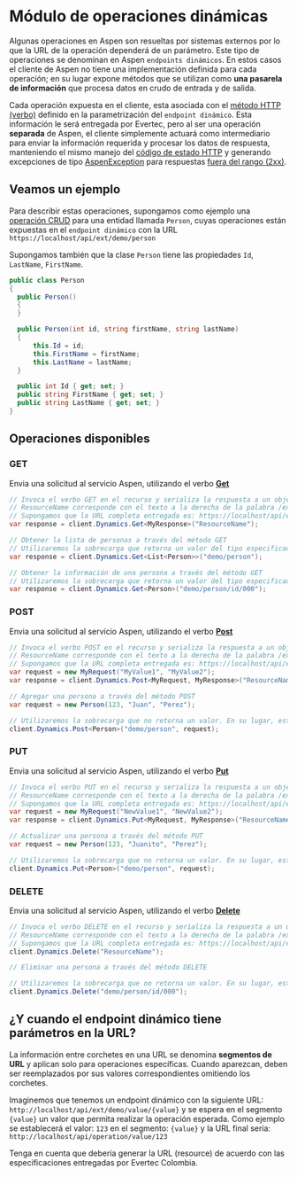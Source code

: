 # Módulo de operaciones dinámicas

Algunas operaciones en Aspen son resueltas por sistemas externos por lo que la URL de la operación dependerá de un parámetro. Este tipo de operaciones se denominan en Aspen `endpoints dinámicos`. En estos casos el cliente de Aspen no tiene una implementación definida para cada operación; en su lugar expone métodos que se utilizan como __una pasarela de información__ que procesa datos en crudo de entrada y de salida.

Cada operación expuesta en el cliente, esta asociada con el [método HTTP (verbo)](https://en.wikipedia.org/wiki/Hypertext_Transfer_Protocol#Request_methods) definido en la parametrización del `endpoint dinámico`. Esta información le será entregada por Evertec, pero al ser una operación __separada__ de Aspen, el cliente simplemente actuará como
intermediario para enviar la información requerida y procesar los datos de respuesta, manteniendo el mismo manejo del [código de estado HTTP](https://en.wikipedia.org/wiki/List_of_HTTP_status_codes) y generando excepciones de tipo [AspenException](AspenException.md) para respuestas [fuera del rango (2xx)](https://en.wikipedia.org/wiki/List_of_HTTP_status_codes).

## Veamos un ejemplo

Para describir estas operaciones, supongamos como ejemplo una [operación CRUD](https://en.wikipedia.org/wiki/Create,_read,_update_and_delete) para una entidad llamada `Person`, cuyas operaciones están expuestas en el `endpoint dinámico` con la URL `https://localhost/api/ext/demo/person`

Supongamos también que la clase `Person` tiene las propiedades `Id`, `LastName`, `FirstName`.

```c#
public class Person
{
  public Person()
  {
  }

  public Person(int id, string firstName, string lastName)
  {
      this.Id = id;
      this.FirstName = firstName;
      this.LastName = lastName;
  }

  public int Id { get; set; }
  public string FirstName { get; set; }
  public string LastName { get; set; }
}
```

## Operaciones disponibles

### GET

Envia una solicitud al servicio Aspen, utilizando el verbo **[Get](https://en.wikipedia.org/wiki/Hypertext_Transfer_Protocol#Request_methods)**

```c#
// Invoca el verbo GET en el recurso y serializa la respuesta a un objeto de tipo MyResponse.
// ResourceName corresponde con el texto a la derecha de la palabra /ext/ en la URL de la documentación que Evertec le entregó.
// Supongamos que la URL completa entregada es: https://localhost/api/ext/demo/calc, para este ejemplo, ResourceName sería "demo/calc"
var response = client.Dynamics.Get<MyResponse>("ResourceName");

// Obtener la lista de personas a través del método GET
// Utilizaremos la sobrecarga que retorna un valor del tipo especificado en el parámetro.
var response = client.Dynamics.Get<List<Person>>("demo/person");

// Obtener la información de una persona a través del método GET
// Utilizaremos la sobrecarga que retorna un valor del tipo especificado en el parámetro.
var response = client.Dynamics.Get<Person>("demo/person/id/000");
```

### POST

Envia una solicitud al servicio Aspen, utilizando el verbo **[Post](https://en.wikipedia.org/wiki/Hypertext_Transfer_Protocol#Request_methods)**

```c#
// Invoca el verbo POST en el recurso y serializa la respuesta a un objeto de tipo MyResponse.
// ResourceName corresponde con el texto a la derecha de la palabra /ext/ en la URL de la documentación que Evertec le entregó.
// Supongamos que la URL completa entregada es: https://localhost/api/ext/demo/calc, para este ejemplo, ResourceName sería "demo/calc"
var request = new MyRequest("MyValue1", "MyValue2");
var response = client.Dynamics.Post<MyRequest, MyResponse>("ResourceName", request);

// Agregar una persona a través del método POST
var request = new Person(123, "Juan", "Perez");

// Utilizaremos la sobrecarga que no retorna un valor. En su lugar, esta sobrecarga generaría una excepción del tipo AspenException  si la operación retornará un código diferente a los del grupo (2xx).
client.Dynamics.Post<Person>("demo/person", request);
```

### PUT

Envia una solicitud al servicio Aspen, utilizando el verbo **[Put](https://en.wikipedia.org/wiki/Hypertext_Transfer_Protocol#Request_methods)**

```c#
// Invoca el verbo PUT en el recurso y serializa la respuesta a un objeto de tipo MyResponse.
// ResourceName corresponde con el texto a la derecha de la palabra /ext/ en la URL de la documentación que Evertec le entregó.
// Supongamos que la URL completa entregada es: https://localhost/api/ext/demo/calc, para este ejemplo, ResourceName sería "demo/calc"
var request = new MyRequest("NewValue1", "NewValue2");
var response = client.Dynamics.Put<MyRequest, MyResponse>("ResourceName", request);

// Actualizar una persona a través del método PUT
var request = new Person(123, "Juanito", "Perez");

// Utilizaremos la sobrecarga que no retorna un valor. En su lugar, esta sobrecarga genera una excepción del tipo AspenException si la operación retornará un código diferente a los del grupo (2xx).
client.Dynamics.Put<Person>("demo/person", request);
```

### DELETE

Envia una solicitud al servicio Aspen, utilizando el verbo **[Delete](https://en.wikipedia.org/wiki/Hypertext_Transfer_Protocol#Request_methods)**

```c#
// Invoca el verbo DELETE en el recurso y serializa la respuesta a un objeto de tipo MyResponse.
// ResourceName corresponde con el texto a la derecha de la palabra /ext/ en la URL de la documentación que Evertec le entregó.
// Supongamos que la URL completa entregada es: https://localhost/api/ext/demo/calc, para este ejemplo, ResourceName sería "demo/calc"
client.Dynamics.Delete("ResourceName");

// Eliminar una persona a través del método DELETE

// Utilizaremos la sobrecarga que no retorna un valor. En su lugar, esta sobrecarga generaría una excepción del tipo AspenException si la operación retornará un código diferente a los del grupo (2xx).
client.Dynamics.Delete("demo/person/id/000");
```

## ¿Y cuando el endpoint dinámico tiene parámetros en la URL?

La información entre corchetes en una URL se denomina **segmentos de URL** y aplican solo para operaciones específicas. Cuando aparezcan, deben ser reemplazados por sus valores correspondientes omitiendo los corchetes.

Imaginemos que tenemos un endpoint dinámico con la siguiente URL: `http://localhost/api/ext/demo/value/{value}` y se espera en el segmento `{value}` un valor que permita realizar la operación esperada. Como ejemplo se establecerá el valor: `123` en el segmento: `{value}` y la URL final sería: `http://localhost/api/operation/value/123`

Tenga en cuenta que debería generar la URL (resource) de acuerdo con las especificaciones entregadas por Evertec Colombia.